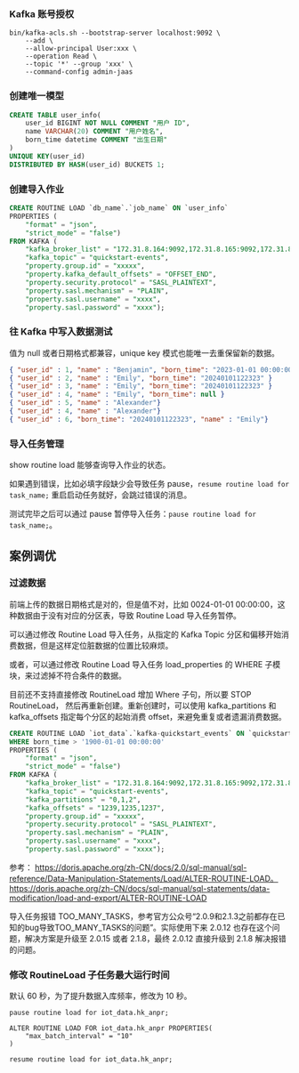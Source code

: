 
### Kafka 账号授权
```
bin/kafka-acls.sh --bootstrap-server localhost:9092 \
	--add \
	--allow-principal User:xxx \
	--operation Read \
	--topic '*' --group 'xxx' \
	--command-config admin-jaas 
```

### 创建唯一模型
```sql
CREATE TABLE user_info(
    user_id BIGINT NOT NULL COMMENT "用户 ID",
    name VARCHAR(20) COMMENT "用户姓名",
    born_time datetime COMMENT "出生日期"
)
UNIQUE KEY(user_id)
DISTRIBUTED BY HASH(user_id) BUCKETS 1;
```

### 创建导入作业
```sql
CREATE ROUTINE LOAD `db_name`.`job_name` ON `user_info`
PROPERTIES (
    "format" = "json",
    "strict_mode" = "false")
FROM KAFKA (
    "kafka_broker_list" = "172.31.8.164:9092,172.31.8.165:9092,172.31.8.166:9092",
    "kafka_topic" = "quickstart-events",
    "property.group.id" = "xxxxx",
    "property.kafka_default_offsets" = "OFFSET_END",
    "property.security.protocol" = "SASL_PLAINTEXT",
    "property.sasl.mechanism" = "PLAIN",
    "property.sasl.username" = "xxxx",
    "property.sasl.password" = "xxxx");
```

### 往 Kafka 中写入数据测试
值为 null 或者日期格式都兼容，unique key 模式也能唯一去重保留新的数据。
```json
{ "user_id" : 1, "name" : "Benjamin", "born_time": "2023-01-01 00:00:00" }
{ "user_id" : 2, "name" : "Emily", "born_time": "20240101122323" }
{ "user_id" : 3, "name" : "Emily", "born_time": "20240101122323" }
{ "user_id" : 4, "name" : "Emily", "born_time": null }
{ "user_id" : 5, "name" : "Alexander"}
{ "user_id" : 4, "name" : "Alexander"}
{ "user_id" : 6, "born_time": "20240101122323", "name" : "Emily"}
```

### 导入任务管理
show routine load 能够查询导入作业的状态。

如果遇到错误，比如必填字段缺少会导致任务 pause，`resume routine load for task_name;` 重启启动任务就好，会跳过错误的消息。

测试完毕之后可以通过 pause 暂停导入任务：`pause routine load for  task_name;`。


## 案例调优

### 过滤数据
前端上传的数据日期格式是对的，但是值不对，比如 0024-01-01 00:00:00，这种数据由于没有对应的分区表，导致 Routine Load 导入任务暂停。

可以通过修改 Routine Load 导入任务，从指定的 Kafka Topic 分区和偏移开始消费数据，但是这样定位脏数据的位置比较麻烦。

或者，可以通过修改 Routine Load 导入任务 load_properties 的 WHERE 子模块，来过滤掉不符合条件的数据。

目前还不支持直接修改 RoutineLoad 增加 Where 子句，所以要 STOP RoutineLoad， 然后再重新创建。重新创建时，可以使用 kafka_partitions 和 kafka_offsets 指定每个分区的起始消费 offset，来避免重复或者遗漏消费数据。
```sql
CREATE ROUTINE LOAD `iot_data`.`kafka-quickstart_events` ON `quickstart_events`
WHERE born_time > '1900-01-01 00:00:00'
PROPERTIES (
    "format" = "json",
    "strict_mode" = "false")
FROM KAFKA (
    "kafka_broker_list" = "172.31.8.164:9092,172.31.8.165:9092,172.31.8.166:9092",
    "kafka_topic" = "quickstart-events",
    "kafka_partitions" = "0,1,2",
    "kafka_offsets" = "1239,1235,1237",
    "property.group.id" = "xxxxx",
    "property.security.protocol" = "SASL_PLAINTEXT",
    "property.sasl.mechanism" = "PLAIN",
    "property.sasl.username" = "xxxx",
    "property.sasl.password" = "xxxx");
```

参考：
https://doris.apache.org/zh-CN/docs/2.0/sql-manual/sql-reference/Data-Manipulation-Statements/Load/ALTER-ROUTINE-LOAD。
https://doris.apache.org/zh-CN/docs/sql-manual/sql-statements/data-modification/load-and-export/ALTER-ROUTINE-LOAD


导入任务报错 TOO_MANY_TASKS，参考官方公众号“2.0.9和2.1.3之前都存在已知的bug导致TOO_MANY_TASKS的问题”。实际使用下来 2.0.12 也存在这个问题，解决方案是升级至 2.0.15 或者 2.1.8，最终 2.0.12 直接升级到 2.1.8 解决报错的问题。

### 修改 RoutineLoad 子任务最大运行时间
默认 60 秒，为了提升数据入库频率，修改为 10 秒。
```
pause routine load for iot_data.hk_anpr;

ALTER ROUTINE LOAD FOR iot_data.hk_anpr PROPERTIES(
    "max_batch_interval" = "10"
)

resume routine load for iot_data.hk_anpr;
```